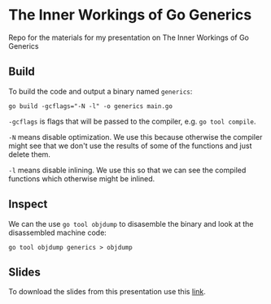 # The Inner Workings of Go Generics

Repo for the materials for my presentation on The Inner Workings of Go Generics

## Build

To build the code and output a binary named `generics`:

```shell
go build -gcflags="-N -l" -o generics main.go
```

`-gcflags` is flags that will be passed to the compiler, e.g. `go tool compile`.

`-N` means disable optimization.
We use this because otherwise the compiler might see that we don't use the results of some of the functions and just delete them.

`-l` means disable inlining.
We use this so that we can see the compiled functions which otherwise might be inlined.

## Inspect

We can the use `go tool objdump` to disasemble the binary and look at the disassembled machine code:

```shell
go tool objdump generics > objdump
```

## Slides

To download the slides from this presentation use this [link](https://drive.google.com/file/d/1x7vfwC7hwwIgakRlZ0eBUO3nGiDMsOZ2/view?usp=sharing).
